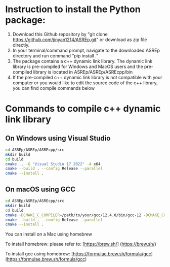 # Instruction to install the Python package:
1. Download this Github repository by "git clone https://github.com/jinyan1214/ASREp.git" or download as zip file directly.
2. In your terminal/command prompt, navigate to the downloaded ASREp directory and run command "pip install ."
3. The package contains a c++ dynamic link library. The dynamic link library is pre-compiled for Windows and MacOS users and the pre-compiled library is located in ASREp/ASREp/ASREcpp/bin
4. If the pre-compiled c++ dynamic link library is not compatible with your computer or you would like to edit the source code of the c++ library, you can find compile commands below

# Commands to compile c++ dynamic link library
## On Windows using Visual Studio
```bash
cd ASREp/ASREp/ASREcpp/src
mkdir build
cd build
cmake .. -G "Visual Studio 17 2022" -A x64
cmake --build . --config Release --parallel
cmake --install .
```

## On macOS using GCC
```bash
cd ASREp/ASREp/ASREcpp/src
mkdir build
cd build
cmake -DCMAKE_C_COMPILER=/path/to/your/gcc/12.4.0/bin/gcc-12 -DCMAKE_CXX_COMPILER=/path/to/your/gcc/12.4.0/bin/g++-12 -DCMAKE_BUILD_TYPE=Release ..
cmake --build . --config Release --parallel
cmake --install .
```

You can install on a Mac using homebrew

To install homebrew: please refer to: [https://brew.sh/] (https://brew.sh/)

To install gcc using homebrew: [https://formulae.brew.sh/formula/gcc] (https://formulae.brew.sh/formula/gcc)
